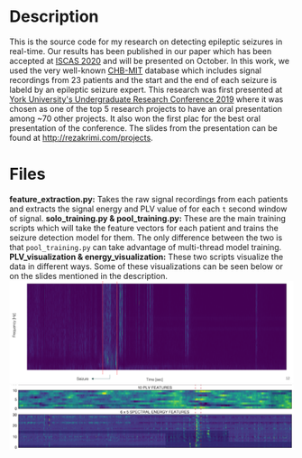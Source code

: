 # Description
This is the source code for my research on detecting epileptic seizures in real-time. Our results has been published in our paper which has been accepted at [ISCAS 2020](https://www.iscas2020.org/) and will be presented on October.
In this work, we used the very well-known [CHB-MIT](https://physionet.org/content/chbmit/1.0.0/) database which includes signal recordings from 23 patients and the start and the end of each seizure is labeld by an epileptic seizure expert.
This research was first presented at [York University's Undergraduate Research Conference 2019](http://www.lassondeundergraduateresearch.com/past-researchers) where it was chosen as one of the top 5 research projects to have an oral presentation among ~70 other projects. It also won the first plac for the best oral presentation of the conference. The slides from the presentation can be found at http://rezakrimi.com/projects.

# Files
__feature_extraction.py:__ Takes the raw signal recordings from each patients and extracts the signal energy and PLV value of for each `t` second window of signal.
__solo_training.py & pool_training.py:__ These are the main training scripts which will take the feature vectors for each patient and trains the seizure detection model for them. The only difference between the two is that `pool_training.py` can take advantage of multi-thread model training.
__PLV_visualization & energy_visualization:__ These two scripts visualize the data in different ways. Some of these visualizations can be seen below or on the slides mentioned in the description.
![FFT Spectrogram](https://raw.githubusercontent.com/rezakrimi/SeizureDetection/master/FFT_Spectrogram.png?raw=true)
![PLV & Energy](https://github.com/rezakrimi/SeizureDetection/blob/master/PLV%26Energy.png?raw=true)
